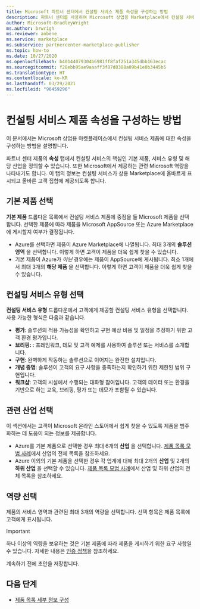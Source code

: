```yaml
---
title: Microsoft 파트너 센터에서 컨설팅 서비스 제품 속성을 구성하는 방법
description: 파트너 센터를 사용하여 Microsoft 상업용 Marketplace에서 컨설팅 서비스 제품 속성을 구성하는 방법을 알아봅니다.
author: Microsoft-BradleyWright
ms.author: brwrigh
ms.reviewer: anbene
ms.service: marketplace
ms.subservice: partnercenter-marketplace-publisher
ms.topic: how-to
ms.date: 10/27/2020
ms.openlocfilehash: b40144079304b6981ff8faf251a345dbb163ecac
ms.sourcegitcommit: f28ebb95ae9aaaff3f87d8388a09b41e0b3445b5
ms.translationtype: HT
ms.contentlocale: ko-KR
ms.lasthandoff: 03/29/2021
ms.locfileid: "96459296"
---
```

# <a name="how-to-configure-your-consulting-service-offer-properties"></a>컨설팅 서비스 제품 속성을 구성하는 방법

이 문서에서는 Microsoft 상업용 마켓플레이스에서 컨설팅 서비스 제품에 대한 속성을 구성하는 방법을 설명합니다.

파트너 센터 제품의 **속성** 탭에서 컨설팅 서비스의 핵심인 기본 제품, 서비스 유형 및 해당 산업을 정의할 수 있습니다. 또한 Microsoft에서 제공하는 관련 Microsoft 역량을 나타내기도 합니다. 이 탭의 정보는 컨설팅 서비스가 상용 Marketplace에 올바르게 표시되고 올바른 고객 집합에 제공되도록 합니다.

## <a name="select-the-primary-product"></a>기본 제품 선택

**기본 제품** 드롭다운 목록에서 컨설팅 서비스 제품에 중점을 둘 Microsoft 제품을 선택합니다. 선택한 제품에 따라 제품을 Microsoft AppSource 또는 Azure Marketplace에 게시할지 여부가 결정됩니다.

* Azure를 선택하면 제품이 Azure Marketplace에 나열됩니다. 최대 3개의 **솔루션 영역** 을 선택합니다. 이렇게 하면 고객이 제품을 더욱 쉽게 찾을 수 있습니다.
* 기본 제품이 Azure가 *아닌* 경우에는 제품이 AppSource에 게시됩니다. 최소 1개에서 최대 3개의 **해당 제품** 을 선택합니다. 이렇게 하면 고객이 제품을 더욱 쉽게 찾을 수 있습니다.

## <a name="select-the-consulting-service-type"></a>컨설팅 서비스 유형 선택

**컨설팅 서비스 유형** 드롭다운에서 고객에게 제공할 컨설팅 서비스 유형을 선택합니다. 사용 가능한 형식은 다음과 같습니다.

* **평가**: 솔루션의 적용 가능성을 확인하고 구현 예상 비용 및 일정을 추정하기 위한 고객 환경 평가입니다.
* **브리핑:** : 프레임워크, 데모 및 고객 예제를 사용하여 솔루션 또는 서비스를 소개합니다.
* **구현**: 완벽하게 작동하는 솔루션으로 이어지는 완전한 설치입니다.
* **개념 증명**: 솔루션이 고객의 요구 사항을 충족하는지 확인하기 위한 제한된 범위 구현입니다.
* **워크샵**: 고객의 시설에서 수행되는 대화형 참여입니다. 고객의 데이터 또는 환경을 기반으로 하는 교육, 브리핑, 평가 또는 데모가 포함될 수 있습니다.

## <a name="select-relevant-industries"></a>관련 산업 선택

이 섹션에서는 고객이 Microsoft 온라인 스토어에서 쉽게 찾을 수 있도록 제품을 범주화하는 데 도움이 되는 정보를 제공합니다.

* Azure를 기본 제품으로 선택한 경우 최대 6개의 **산업** 을 선택합니다. [제품 목록 모범 사례](./gtm-offer-listing-best-practices.md)에서 산업의 전체 목록을 참조하세요.
* Azure 이외의 기본 제품을 선택한 경우 각 업계에 대해 최대 2개의 **산업** 및 2개의 **하위 산업** 을 선택할 수 있습니다. [제품 목록 모범 사례](./gtm-offer-listing-best-practices.md)에서 산업 및 하위 산업의 전체 목록을 참조하세요.

## <a name="select-your-competencies"></a>역량 선택

제품의 서비스 영역과 관련된 최대 3개의 역량을 선택합니다. 선택 항목은 제품 목록에 고객에게 표시됩니다.

> [!IMPORTANT]
> 하나 이상의 역량을 보유하는 것은 기본 제품에 따라 제품을 게시하기 위한 요구 사항일 수 있습니다. 자세한 내용은 [인증 정책](/legal/marketplace/certification-policies#800-consulting-services)을 참조하세요.

계속하기 전에 초안을 저장합니다.

## <a name="next-steps"></a>다음 단계

* [제품 목록 세부 정보 구성](create-consulting-service-offer-listing.md)